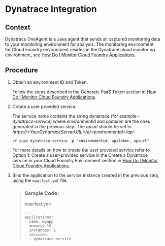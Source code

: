 <!-- loio1610eac123c04d07babaf89c47d82c91 -->

# Dynatrace Integration



<a name="loio1610eac123c04d07babaf89c47d82c91__context_p1l_rrd_p2b"/>

## Context

Dynatrace OneAgent is a Java agent that sends all captured monitoring data to your monitoring environment for analysis. The monitoring environment for Cloud Foundry environment resides in the Dynatrace cloud monitoring environment, see [How Do I Monitor Cloud Foundry Applications](https://www.dynatrace.com/support/help/cloud-platforms/cloud-foundry/how-do-i-monitor-cloud-foundry-applications/).



<a name="loio1610eac123c04d07babaf89c47d82c91__steps_w3f_srd_p2b"/>

## Procedure

1.  Obtain an environment ID and Token.

    Follow the steps described in the Generate PaaS Token section in [How Do I Monitor Cloud Foundry Applications](https://www.dynatrace.com/support/help/cloud-platforms/cloud-foundry/how-do-i-monitor-cloud-foundry-applications/).

2.  Create a user provided service.

    The service name contains the string dynatrace \(for example - *dynatrace-service*\) where *environmentid* and *apitoken* are the ones generated in the previous step. The *apiurl* should be set to *https://<YourDynatraceServerURL\>/e/<environmentid\>/api*.

    ```
    cf cups dynatrace-service -p "environmentid, apitoken, apiurl"
    ```

    For more details on how to create the user provided service refer to Option 1: Create a user-provided service in the Create a Dynatrace service in your Cloud Foundry Environment section in [How Do I Monitor Cloud Foundry Applications](https://www.dynatrace.com/support/help/cloud-platforms/cloud-foundry/how-do-i-monitor-cloud-foundry-applications/).

3.  Bind the application to the service instance created in the previous step, using the `manifest.yml` file.

    > ### Sample Code:  
    > manifest.yml
    > 
    > ```
    > ---
    > applications:
    > - name: myapp
    >   memory: 1G
    >   instances: 1
    >   services:
    >   - dynatrace-service
    > ```


